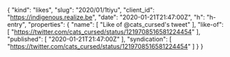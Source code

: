 {
  "kind": "likes",
  "slug": "2020/01/1tiyu",
  "client_id": "https://indigenous.realize.be",
  "date": "2020-01-21T21:47:00Z",
  "h": "h-entry",
  "properties": {
    "name": [
      "Like of @cats_cursed's tweet"
    ],
    "like-of": [
      "https://twitter.com/cats_cursed/status/1219708516581224454"
    ],
    "published": [
      "2020-01-21T21:47:00Z"
    ],
    "syndication": [
      "https://twitter.com/cats_cursed/status/1219708516581224454"
    ]
  }
}
